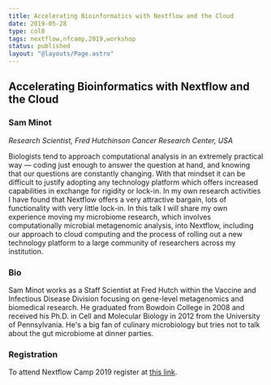 ```yaml
---
title: Accelerating Bioinformatics with Nextflow and the Cloud
date: 2019-05-28
type: col8
tags: nextflow,nfcamp,2019,workshop
status: published
layout: "@layouts/Page.astro"
---
```


## Accelerating Bioinformatics with Nextflow and the Cloud

### Sam Minot
*Research Scientist, Fred Hutchinson Cancer Research Center, USA*

Biologists tend to approach computational analysis in an extremely practical way — coding just enough to answer the question at hand, and knowing that our questions are constantly changing. With that mindset it can be difficult to justify adopting any technology platform which offers increased capabilities in exchange for rigidity or lock-in. In my own research activities I have found that Nextflow offers a very attractive bargain, lots of functionality with very little lock-in. In this talk I will share my own experience moving my microbiome research, which involves computationally microbial metagenomic analysis, into Nextflow, including our approach to cloud computing and the process of rolling out a new technology platform to a large community of researchers across my institution.

### Bio

Sam Minot works as a Staff Scientist at Fred Hutch within the Vaccine and Infectious Disease Division focusing on gene-level metagenomics and biomedical research. He graduated from Bowdoin College in 2008 and received his Ph.D. in Cell and Molecular Biology in 2012 from the University of Pennsylvania. He's a big fan of culinary microbiology but tries not to talk about the gut microbiome at dinner parties.

### Registration

To attend Nextflow Camp 2019 register at [this link](https://www.crg.eu/en/event/coursescrg-nextflow-2019).

